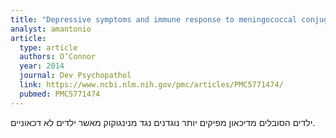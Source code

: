 ```yaml
---
title: "Depressive symptoms and immune response to meningococcal conjugate vaccine in early adolescence"
analyst: amantonio
article:
  type: article
  authors: O’Connor
  year: 2014
  journal: Dev Psychopathol
  link: https://www.ncbi.nlm.nih.gov/pmc/articles/PMC5771474/
  pubmed: PMC5771474
---
```


ילדים הסובלים מדיכאון מפיקים יותר נוגדנים נגד מנינגוקוק מאשר ילדים לא דכאוניים.
